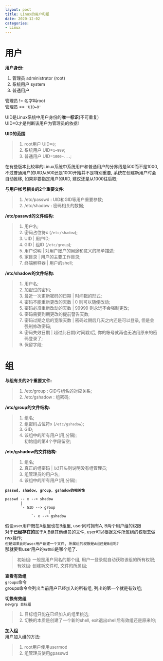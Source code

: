 ```yaml
---
layout: post
title: Linux的用户和组
date: 2020-12-02
categories:
- Linux
---
```

# 用户
**用户身份:**<br>
1. 管理员 administrator (root)
2. 系统用户 system
3. 普通用户 <br>

管理员 != 名字叫root<br>
管理员 == `'UID=0'`<br>

UID是Linux系统中用户身份的**唯一标识**(不可重复)<br>
UID=0才是判断该用户为管理员的依据!<br>

**UID的范围**<br>
>1. root用户 UID=`0`;<br>
>2. 系统用户 UID=`1~999`;<br>
>3. 普通用户 UID=`1000~...`;<br>

在有些版本比较早的Linux系统中系统用户和普通用户的分界线是500而不是1000, 不过普通用户的UID从500还是1000开始并不是特别重要, 系统在创建新用户时会自动推移, 如果非要指定用户的UID, 建议还是从1000往后取;<br>

**与用户帐号相关的2个重要文件**: <br>

>1. /etc/passwd : UID和GID等用户重要参数;<br>
>2. /etc/shadow : 密码相关的数据;<br>

**/etc/passwd的文件结构:**<br>

>1. 用户名;<br>
>2. 密码占位符x (`/etc/shadow`); <br>
>3. UID \| 用户ID;<br>
>4. GID \| 组ID (`/etc/group`); <br>
>5. 用户说明 \| 对用户账户的用途和意义的简单描述;<br>
>6. 家目录 \| 用户的主要工作目录;<br>
>7. 终端解释器 \| 用户的shell;<br>

**/etc/shadow的文件结构:**<br>

>1. 用户名;<br>
>2. 加密过的密码;<br>
>3. 最近一次更新密码的日期 \| 时间戳的形式;<br>
>4. 密码不能重新更改的天数 \| 0 则可以随便改动;<br>
>5. 密码必须重新改动的天数 \| 99999 则永远不会强制更改;<br>
>6. 密码需要到期更改的提前警告天数;<br>
>7. 密码过期之后的宽限天数 \| 密码过期后几天之内还是可以登录, 但是会强制修改密码;<br>
>8. 密码失效日期 \| 超过此日期(时间戳)后, 你的帐号就再也无法用原来的密码登录了;<br>
>9. 保留字段;<br>

# 组


**与组有关的2个重要文件:**<br>

>1. /etc/group : GID与组名的对应关系;<br>
>2. /etc/gshadow : 组密码;<br>

**/etc/group的文件结构:**<br>

>1. 组名;<br>
>2. 组密码占位符x (`/etc/gshadow`);<br>
>3. GID;
>4. 该组中的所有用户(用,分隔);<br>
>   初始组的第4个字段留空;<br>

**/etc/gshadow的文件结构:**<br>

>1. 组名;<br>
>2. 真正的组密码 \| 以!开头则说明没有组管理员;<br>
>3. 组管理员的用户名;<br>
>4. 该组中的所有用户(用,分隔);<br>

**`passwd, shadow, group, gshadow的相关性`**<br>
```
passwd -- x --> shadow
       |
       `- GID --> group 
                    |
		    `- x --> gshadow
```

假设user用户既在A组里也在B组里, user同时拥有A, B两个用户组的权限<br>
对于**已经存在的**属于A,B组其他组员的文件, user可以根据文件所属组的权限去做rwx操作;<br>
`但是如果此时user用户新建一个文件, 所属组的权限是A组还是B组呢?`<br>
那就要看user用户的`有效组`是哪个组了.<br>

>初始组: 一般是用户同名的那个组, 用户一登录就自动获取该组的所有权限;<br>
>有效组: 创建新文件时, 文件的所属组;<br>

**查看有效组**<br>
`groups`命令<br>
groups命令会列出当前用户已经加入的所有组, 列出的第一个就是有效组;<br>

**切换有效组**<br>
`newgrp 目标组`<br>

>1. 目标组只能在已经加入的组里挑选;<br>
>2. 切换的本质是创建了一个新的shell, exit退出shell后有效组还是原来的;<br>

**加入组**<br>
用户加入组的方法:<br>

>1. root用户使用usermod
>2. 组管理员使用gpasswd








